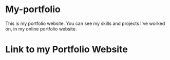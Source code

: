 # My-portfolio

This is my portfolio website. You can see my skills and projects I've worked on, in my online portfolio website.

# Link to my Portfolio Website
